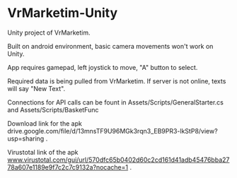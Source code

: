 # VrMarketim-Unity
Unity project of VrMarketim.

Built on android environment, basic camera movements won't work on Unity.

App requires gamepad, left joystick to move, "A" button to select.

Required data is being pulled from VrMarketim. If server is not online, texts will say "New Text".

Connections for API calls can be fount in Assets/Scripts/GeneralStarter.cs and Assets/Scripts/BasketFunc

Download link for the apk drive.google.com/file/d/13mnsTF9U96MGk3rqn3_EB9PR3-lkStP8/view?usp=sharing .

Virustotal link of the apk www.virustotal.com/gui/url/570dfc65b0402d60c2cd161d41adb45476bba2778a607e1189e9f7c2c7c9132a?nocache=1 .
